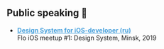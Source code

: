 ## Public speaking 🎤
* **<a href="https://www.youtube.com/watch?v=UfVAa4PC6Z0&list=PLpVeA1tdgfCBEoAuv31Pc8LIZ1rEGXmRS&index=2&t=1s" target="_blank" style="color:#4CA3DD">Design System for iOS-developer (ru)</a>**<br />
Flo iOS meetup #1: Design System, Minsk, 2019
